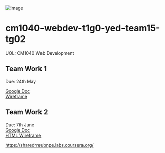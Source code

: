 ![image](https://user-images.githubusercontent.com/40524432/120882841-23abb300-c615-11eb-985a-52edbb0b9af0.png)

# cm1040-webdev-t1g0-yed-team15-tg02
UOL: CM1040 Web Development 

## Team Work 1 
Due: 24th May  

[Google Doc](https://docs.google.com/document/d/1TM3XTzS-jHbTuv0-nfarEP0nph9dBV8fzxDv3Th5vKw/edit#)  
[Wireframe](https://docs.google.com/presentation/d/14cTKkgStyIPKaMKLdJb1eDOViRzSaX8z4GSpHdkvQBI/edit#slide=id.p)

## Team Work 2  
Due: 7th June  
[Google Doc](https://docs.google.com/document/d/1EXWfN6egSDjuYhW9hr2uy1Sgz_lzvpmf_rbCXiCqSr8/edit#heading=h.wx0m714xgbhp)  
[HTML Wireframe](https://docs.google.com/presentation/d/14cTKkgStyIPKaMKLdJb1eDOViRzSaX8z4GSpHdkvQBI/edit#slide=id.gdc2266c543_0_15)

https://sharedrreubnpe.labs.coursera.org/
